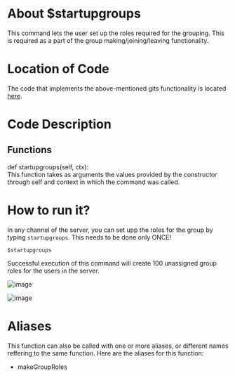 # About $startupgroups
This command lets the user set up the roles required for the grouping. This is required as a part of the group making/joining/leaving functionality.

# Location of Code
The code that implements the above-mentioned gits functionality is located [here](https://github.com/SE21-Team2/ClassMateBot/blob/main/cogs/groups.py).

# Code Description
## Functions
def startupgroups(self, ctx): <br>
This function takes as arguments the values provided by the constructor through self and context in which the command was called.

# How to run it?
In any channel of the server, you can set upp the roles for the group by typing `startupgroups`. This needs to be done only ONCE!
```
$startupgroups
```
Successful execution of this command will create 100 unassigned group roles for the users in the server.

![image](https://user-images.githubusercontent.com/89809302/140447594-468f1c7b-feaf-449a-bdcb-ac70a5bf066e.png)

![image](https://user-images.githubusercontent.com/89809302/140447634-2ba168bf-9b27-4b6a-9a8a-af5ca3da9182.png)

# Aliases

This function can also be called with one or more aliases, or different names reffering to the same function. Here are the aliases for this function:

 - makeGroupRoles
